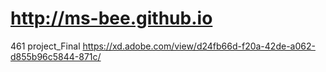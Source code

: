 # http://ms-bee.github.io
461 project_Final
https://xd.adobe.com/view/d24fb66d-f20a-42de-a062-d855b96c5844-871c/

